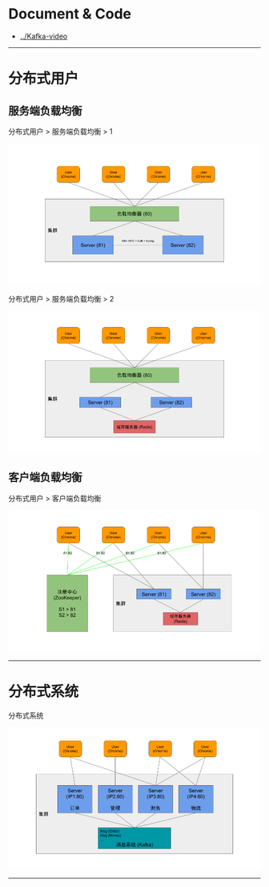 
# Document & Code

- [../Kafka-video](https://github.com/zozospider/note/blob/master/stream/Kafka/Kafka-video.md)

---

# 分布式用户

## 服务端负载均衡

分布式用户 > 服务端负载均衡 > 1

![image](https://raw.githubusercontent.com/zozospider/note/master/stream/Kafka/Kafka-video-%E5%88%86%E5%B8%83%E5%BC%8F%E5%8E%9F%E7%90%86/%E5%88%86%E5%B8%83%E5%BC%8F%E7%94%A8%E6%88%B7-%E6%9C%8D%E5%8A%A1%E7%AB%AF%E8%B4%9F%E8%BD%BD%E5%9D%87%E8%A1%A1-1.png)

分布式用户 > 服务端负载均衡 > 2

![image](https://raw.githubusercontent.com/zozospider/note/master/stream/Kafka/Kafka-video-%E5%88%86%E5%B8%83%E5%BC%8F%E5%8E%9F%E7%90%86/%E5%88%86%E5%B8%83%E5%BC%8F%E7%94%A8%E6%88%B7-%E6%9C%8D%E5%8A%A1%E7%AB%AF%E8%B4%9F%E8%BD%BD%E5%9D%87%E8%A1%A1-2.png)

## 客户端负载均衡

分布式用户 > 客户端负载均衡

![image](https://raw.githubusercontent.com/zozospider/note/master/stream/Kafka/Kafka-video-%E5%88%86%E5%B8%83%E5%BC%8F%E5%8E%9F%E7%90%86/%E5%88%86%E5%B8%83%E5%BC%8F%E7%94%A8%E6%88%B7-%E5%AE%A2%E6%88%B7%E7%AB%AF%E8%B4%9F%E8%BD%BD%E5%9D%87%E8%A1%A1.png)

---

# 分布式系统

分布式系统

![image](https://raw.githubusercontent.com/zozospider/note/master/stream/Kafka/Kafka-video-%E5%88%86%E5%B8%83%E5%BC%8F%E5%8E%9F%E7%90%86/%E5%88%86%E5%B8%83%E5%BC%8F%E7%B3%BB%E7%BB%9F.png)

---
